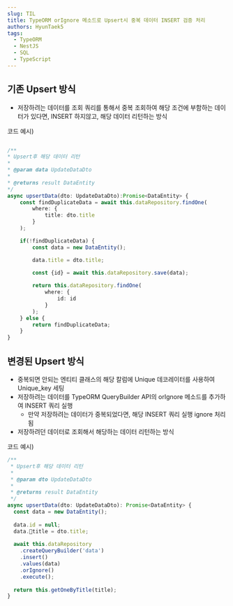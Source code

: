 ```yaml
---
slug: TIL
title: TypeORM orIgnore 메소드로 Upsert시 중복 데이터 INSERT 검증 처리
authors: HyunTaek5
tags:
  - TypeORM
  - NestJS
  - SQL
  - TypeScript
---
```

## 기존 Upsert 방식
-  저장하려는 데이터를 조회 쿼리를 통해서 중복 조회하여 해당 조건에 부함하는 데이터가 있다면, INSERT 하지않고, 해당 데이터 리턴하는 방식

코드 예시)
```Typescript

/**
* Upsert후 해당 데이터 리턴
* 
* @param data UpdateDataDto
* 
* @returns result DataEntity
*/
async upsertData(dto: UpdateDataDto):Promise<DataEntity> {
	const findDuplicateData = await this.dataRepository.findOne(
		where: {
			title: dto.title
		}
	);

	if(!findDuplicateData) {
		const data = new DataEntity();

		data.title = dto.title;
		
		const {id} = await this.dataRepository.save(data);

		return this.dataRepository.findOne(
			where: {
				id: id
			}
		);
	} else {
		return findDuplicateData;
	}
}
```

## 변경된 Upsert 방식
- 중복되면 안되는 엔티티 클래스의 해당 칼럼에 Unique 데코레이터를 사용하여 Unique_key 세팅
- 저장하려는 데이터를 TypeORM QueryBuilder API의 orIgnore 메소드를 추가하여 INSERT 쿼리 실행
	- 만약 저장하려는 데이터가 중복되었다면, 해당 INSERT 쿼리 실행 ignore 처리됨
- 저장하려던 데이터로 조회해서 해당하는 데이터 리턴하는 방식

코드 예시)
```TypeScript
/**  
 * Upsert후 해당 데이터 리턴
 *  
 * @param dto UpdateDataDto  
 * 
 * @returns result DataEntity
 */
async upsertData(dto: UpdateDataDto): Promise<DataEntity> {  
  const data = new DataEntity();  
  
  data.id = null;  
  data.title = dto.title;  
  
  await this.dataRepository  
    .createQueryBuilder('data')  
    .insert()  
    .values(data)
    .orIgnore()  
    .execute();  
  
  return this.getOneByTitle(title);  
}
```